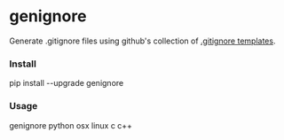 genignore
=========

Generate .gitignore files using github's collection of [.gitignore templates](https://github.com/github/gitignore).

### Install

  pip install --upgrade genignore
  
### Usage

  genignore python osx linux c c++

  

